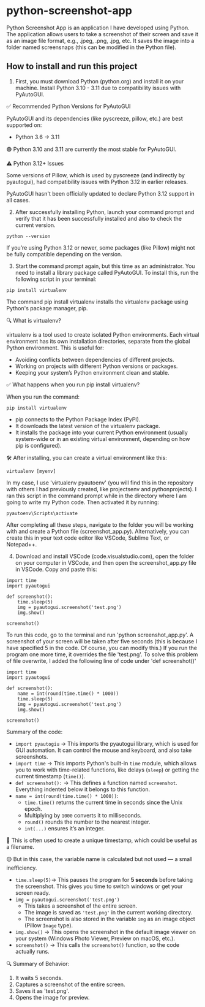 # python-screenshot-app

Python Screenshot App is an application I have developed using Python. The application allows users to take a screenshot of their screen and save it as an image file format, e.g., .jpeg, .png, .jpg, etc. It saves the image into a folder named screensnaps (this can be modified in the Python file).


## How to install and run this project
1. First, you must download Python (python.org) and install it on your machine. Install Python 3.10 - 3.11 due to compatibility issues with PyAutoGUI.

✅ Recommended Python Versions for PyAutoGUI

PyAutoGUI and its dependencies (like pyscreeze, pillow, etc.) are best supported on:
- Python 3.6 → 3.11

🟢 Python 3.10 and 3.11 are currently the most stable for PyAutoGUI.

⚠️ Python 3.12+ Issues

Some versions of Pillow, which is used by pyscreeze (and indirectly by pyautogui), had compatibility issues with Python 3.12 in earlier releases.

PyAutoGUI hasn't been officially updated to declare Python 3.12 support in all cases.

2. After successfully installing Python, launch your command prompt and verify that it has been successfully installed and also to check the current version.

```
python --version
```

If you’re using Python 3.12 or newer, some packages (like Pillow) might not be fully compatible depending on the version.

3. Start the command prompt again, but this time as an administrator. You need to install a library package called PyAutoGUI. To install this, run the following script in your terminal:

```
pip install virtualenv
```
The command pip install virtualenv installs the virtualenv package using Python's package manager, pip.

🔍 What is virtualenv?

virtualenv is a tool used to create isolated Python environments. Each virtual environment has its own installation directories, separate from the global Python environment. This is useful for:
- Avoiding conflicts between dependencies of different projects.
- Working on projects with different Python versions or packages.
- Keeping your system’s Python environment clean and stable.

✅ What happens when you run pip install virtualenv?

When you run the command:
```
pip install virtualenv
```

- pip connects to the Python Package Index (PyPI).
- It downloads the latest version of the virtualenv package.
- It installs the package into your current Python environment (usually system-wide or in an existing virtual environment, depending on how pip is configured).

🛠️ After installing, you can create a virtual environment like this:

```
virtualenv [myenv]
```
In my case, I use 'virtualenv pyautoenv' (you will find this in the repository with others I had previously created, like projectsenv and pythonprojects). I ran this script in the command prompt while in the directory where I am going to write my Python code. Then activated it by running:

```
pyautoenv\Scripts\activate
```
After completing all these steps, navigate to the folder you will be working with and create a Python file (screenshot_app.py). Alternatively, you can create this in your text code editor like VSCode, Sublime Text, or Notepad++.

4. Download and install VSCode (code.visualstudio.com), open the folder on your computer in VSCode, and then open the screenshot_app.py file in VSCode. Copy and paste this:

```
import time
import pyautogui

def screenshot():
    time.sleep(5)
    img = pyautogui.screenshot('test.png')
    img.show()

screenshot()
```

To run this code, go to the terminal and run 'python screenshot_app.py'. A screenshot of your screen will be taken after five seconds (this is because I have specified 5 in the code. Of course, you can modify this.) If you run the program one more time, it overrides the file 'test.png'. To solve this problem of file overwrite, I added the following line of code under 'def screenshot()'

```
import time
import pyautogui

def screenshot():
    name = int(round(time.time() * 1000))
    time.sleep(5)
    img = pyautogui.screenshot('test.png')
    img.show()

screenshot()
```
Summary of the code:
- `import pyautogiu` -> This imports the pyautogui library, which is used for GUI automation. It can control the mouse and keyboard, and also take screenshots.
- `import time` -> This imports Python's built-in `time` module, which allows you to work with time-related functions, like delays (`sleep`) or getting the current timestamp (`time()`).
- `def screenshot():` -> This defines a function named `screenshot`. Everything indented below it belongs to this function.
- `name = int(round(time.time() * 1000))`:
    - `time.time()` returns the current time in seconds since the Unix epoch.
    - Multiplying by `1000` converts it to milliseconds.
    - `round()` rounds the number to the nearest integer.
    - `int(...)` ensures it’s an integer.

🔹 This is often used to create a unique timestamp, which could be useful as a filename.

🟡 But in this case, the variable name is calculated but not used — a small inefficiency.

- `time.sleep(5)`-> This pauses the program for **5 seconds** before taking the screenshot. This gives you time to switch windows or get your screen ready.
- `img = pyautogui.screenshot('test.png')`
    - This takes a screenshot of the entire screen.
    - The image is saved as `'test.png'` in the current working directory.
    - The screenshot is also stored in the variable `img` as an image object (Pillow `Image` type).
- `img.show()` -> This opens the screenshot in the default image viewer on your system (Windows Photo Viewer, Preview on macOS, etc.).
- `screenshot()` -> This calls the `screenshot()` function, so the code actually runs.

🔍 Summary of Behavior:
1. It waits 5 seconds.
2. Captures a screenshot of the entire screen.
3. Saves it as 'test.png'.
4. Opens the image for preview.





